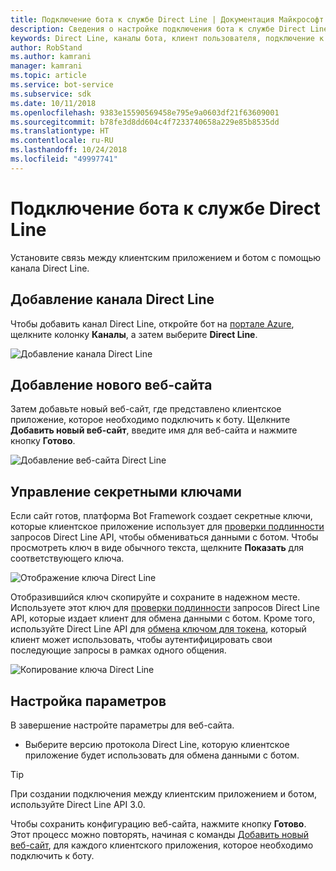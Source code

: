 ```yaml
---
title: Подключение бота к службе Direct Line | Документация Майкрософт
description: Сведения о настройке подключения бота к службе Direct Line.
keywords: Direct Line, каналы бота, клиент пользователя, подключение к каналам, настройка
author: RobStand
ms.author: kamrani
manager: kamrani
ms.topic: article
ms.service: bot-service
ms.subservice: sdk
ms.date: 10/11/2018
ms.openlocfilehash: 9383e15590569458e795e9a0603df21f63609001
ms.sourcegitcommit: b78fe3d8dd604c4f7233740658a229e85b8535dd
ms.translationtype: HT
ms.contentlocale: ru-RU
ms.lasthandoff: 10/24/2018
ms.locfileid: "49997741"
---
```

# <a name="connect-a-bot-to-direct-line"></a>Подключение бота к службе Direct Line

Установите связь между клиентским приложением и ботом с помощью канала Direct Line. 

## <a name="add-the-direct-line-channel"></a>Добавление канала Direct Line

Чтобы добавить канал Direct Line, откройте бот на [портале Azure](https://portal.azure.com/), щелкните колонку **Каналы**, а затем выберите **Direct Line**.

![Добавление канала Direct Line](~/media/bot-service-channel-connect-directline/directline-addchannel.png)

## <a name="add-new-site"></a>Добавление нового веб-сайта

Затем добавьте новый веб-сайт, где представлено клиентское приложение, которое необходимо подключить к боту. Щелкните **Добавить новый веб-сайт**, введите имя для веб-сайта и нажмите кнопку **Готово**.

![Добавление веб-сайта Direct Line](~/media/bot-service-channel-connect-directline/directline-addsite.png)

## <a name="manage-secret-keys"></a>Управление секретными ключами

Если сайт готов, платформа Bot Framework создает секретные ключи, которые клиентское приложение использует для [проверки подлинности](~/rest-api/bot-framework-rest-direct-line-3-0-authentication.md) запросов Direct Line API, чтобы обмениваться данными с ботом. Чтобы просмотреть ключ в виде обычного текста, щелкните **Показать** для соответствующего ключа.

![Отображение ключа Direct Line](~/media/bot-service-channel-connect-directline/directline-showkey.png)

Отобразившийся ключ скопируйте и сохраните в надежном месте. Используете этот ключ для [проверки подлинности](~/rest-api/bot-framework-rest-direct-line-3-0-authentication.md) запросов Direct Line API, которые издает клиент для обмена данными с ботом.
Кроме того, используйте Direct Line API для [обмена ключом для токена](~/rest-api/bot-framework-rest-direct-line-3-0-authentication.md#generate-token), который клиент может использовать, чтобы аутентифицировать свои последующие запросы в рамках одного общения.

![Копирование ключа Direct Line](~/media/bot-service-channel-connect-directline/directline-copykey.png)

## <a name="configure-settings"></a>Настройка параметров

В завершение настройте параметры для веб-сайта.

- Выберите версию протокола Direct Line, которую клиентское приложение будет использовать для обмена данными с ботом.

> [!TIP]
> При создании подключения между клиентским приложением и ботом, используйте Direct Line API 3.0.

Чтобы сохранить конфигурацию веб-сайта, нажмите кнопку **Готово**. Этот процесс можно повторять, начиная с команды [Добавить новый веб-сайт](#add-new-site), для каждого клиентского приложения, которое необходимо подключить к боту.
